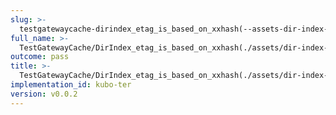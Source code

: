 ```yaml
---
slug: >-
  testgatewaycache-dirindex_etag_is_based_on_xxhash(--assets-dir-index-html),_so_we_need_to_fetch_it_dynamically-header_etag
full_name: >-
  TestGatewayCache/DirIndex_etag_is_based_on_xxhash(./assets/dir-index-html),_so_we_need_to_fetch_it_dynamically/Header_Etag
outcome: pass
title: >-
  TestGatewayCache/DirIndex_etag_is_based_on_xxhash(./assets/dir-index-html),_so_we_need_to_fetch_it_dynamically/Header_Etag
implementation_id: kubo-ter
version: v0.0.2
---
```


